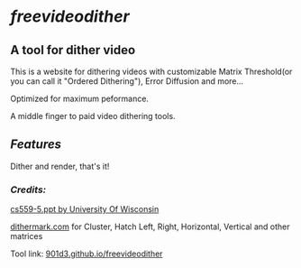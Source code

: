 # ***freevideodither***
## **A tool for dither video**

This is a website for dithering videos with customizable Matrix Threshold(or you can call it "Ordered Dithering"), Error Diffusion and more...

Optimized for maximum peformance.

A middle finger to paid video dithering tools.

## ***Features***

Dither and render, that's it!

### ***Credits:***
[cs559-5.ppt by University Of Wisconsin](http://research.cs.wisc.edu/graphics/Courses/559-f2002/lectures/cs559-5.ppt)

[dithermark.com](https://www.dithermark.com) for Cluster, Hatch Left, Right, Horizontal, Vertical and other matrices

Tool link: [901d3.github.io/freevideodither](https://901d3.github.io/freevideodither/)
